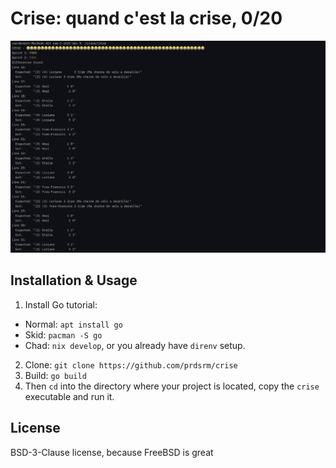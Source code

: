 # Crise: quand c'est la crise, 0/20

![crise](https://raw.githubusercontent.com/prdsrm/crise/refs/heads/main/assets/crise.png)

## Installation & Usage

1. Install Go tutorial:
- Normal: `apt install go`
- Skid: `pacman -S go`
- Chad: `nix develop`, or you already have `direnv` setup.
2. Clone: `git clone https://github.com/prdsrm/crise`
3. Build: `go build`
4. Then `cd` into the directory where your project is located, copy the `crise` executable and run it.

## License

BSD-3-Clause license, because FreeBSD is great
